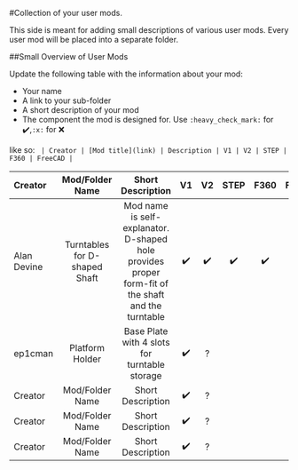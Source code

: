 #Collection of your user mods.

This side is meant for adding small descriptions of various user mods. Every user mod will be placed into a separate folder.

##Small Overview of User Mods

Update the following table with the information about your mod:
- Your name
- A link to your sub-folder
- A short description of your mod
- The component the mod is designed for. Use `:heavy_check_mark:` for :heavy_check_mark:,`:x:` for :x:

like so:
`
| Creator | [Mod title](link) | Description | V1 | V2 | STEP | F360 | FreeCAD |`

| Creator | Mod/Folder Name | Short Description | V1 | V2 | STEP | F360 | FreeCAD |
| :--- | :---: | :---: | :---: | :---: | :---: | :---: | :---: |
| Alan Devine | Turntables for D-shaped Shaft | Mod name is self-explanator. D-shaped hole provides proper form-fit of the shaft and the turntable  | :heavy_check_mark: | :heavy_check_mark: | :heavy_check_mark: | :heavy_check_mark: | :x: |
| ep1cman | Platform Holder | Base Plate with 4 slots for turntable storage | :heavy_check_mark: | ? |
| Creator | Mod/Folder Name | Short Description | :heavy_check_mark: | ? |
| Creator | Mod/Folder Name | Short Description | :heavy_check_mark: | ? |
| Creator | Mod/Folder Name | Short Description | :heavy_check_mark: | ? |

